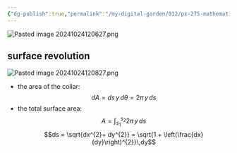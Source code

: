 ```yaml
---
{"dg-publish":true,"permalink":"/my-digital-garden/012/px-275-mathematical-methods/b-coordinate-systems-and-integration/b2-4-integration/px-275-b4a-surface-of-revolution/","created":"2024-11-25T10:50:32.000+00:00","updated":"2024-11-26T10:04:54.145+00:00"}
---
```


![Pasted image 20241024120627.png](/img/user/pics/Pasted%20image%2020241024120627.png)
## surface revolution
![Pasted image 20241024120827.png](/img/user/pics/Pasted%20image%2020241024120827.png)
- the area of the collar: 
$$dA = ds\,y\,d\theta = 2\pi \,y\,ds$$
- the total surface area: 
$$A = \int_{s_{1}}^{s_{2}} 2\pi\,y\,ds$$
$$ds = \sqrt{dx^{2}+ dy^{2}} = \sqrt{1 + \left(\frac{dx}{dy}\right)^{2}}\,dy$$
